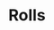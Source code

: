 ---
layout: recette
categories: [recettes]
hidden: true
lang: fr
sitemap: false
title: Rolls
type: boulangerie
withYeast: true
recettes:
  Cinnamon Rolls:
    ingredients: 
      - nom: lait 
        qte: 175
        unite: gr
      - nom: levure sèche
        qte: 3
        unite: gr
      - nom: farine T55
        qte: 300
        unite: gr
        variable: true
      - nom: sucre blanc
        qte: 50
        unite: gr
      - nom: beurre
        qte: 100
        unite: gr
      - nom: sel
        qte: 1
        unite: gr
      - nom: vergeoise
        qte: 50
        unite: gr
      - nom: cannelle en poudre
        qte: 2
        unite: cuillères à café
    preconditions:
      - Détailler 45 grammes de beurre en dés
      - Réserver les 55 grammes de beurre restants à température ambiante
    etapes:
      - label: Pétrissage et Pointage
        details:
          - Dans le récipient de la machine à pain, verser le mélange lait-levure
          - Ajouter la farine
          - Ajouter le sucre
          - Ajouter le sel
          - Ajouter les 45 grammes de beurre en dés
          - Lancer le programme "pétrissage seulement"
      - label: Garniture
        details: 
          - Mélanger la vergeoise avec les 55 grammes de beurre pommade
          - Ajouter la canelle et mélanger
      - label: Façonnage
        details: 
          - Déposer la pâte sur le plan de travail
          - Abaisser grossièrement la pâte avec les doigts de façon à obtenir un rectangle
          - Utiliser un rouleau à pâtisserie pour obtenir un rectangle d'un centimètre d'épaisseur environ (bien faire les coins)
          - Étaler la garniture sur la pâte
          - Rouler la pâte sans trop la serrer
          - Couper en 6 rolls de taille égale
          - Beurrer un moule rectangle
          - Placer les rolls dans le plat en les espaçant bien
          - Laisser reposer 1 heure à 25°C
      - label: Cuisson
        emoji: 🔥
        details: 
          - Battre un oeuf et y ajouter une pincée de sel
          - Badigeonner les rolls 
          - Préchauffer le four à 180°C
          - Cuire pendant 25 minutes 
  Babka:
    ingredients: 
      - nom: lait 
        qte: 175
        unite: gr
      - nom: levure sèche
        qte: 3
        unite: gr
      - nom: farine T55
        qte: 300
        unite: gr
        variable: true
      - nom: sucre blanc
        qte: 50
        unite: gr
      - nom: beurre
        qte: 105
        unite: gr
      - nom: sel
        qte: 1
        unite: gr
      - nom: chocolat noir 70%
        qte: 35
        unite: gr
      - nom: chocolat au lait
        qte: 30
        unite: gr
      - nom: sucre glace
        qte: 25
        unite: gr
      - nom: cacao en poudre non sucré
        qte: 15
        unite: gr
    preconditions:
      - Détailler 45 grammes de beurre en dés
      - Réserver les 60 grammes de beurre restants à température ambiante
    etapes:
      - label: Pétrissage et Pointage
        details:
          - Dans le récipient de la machine à pain, verser le mélange lait-levure
          - Ajouter la farine
          - Ajouter le sucre
          - Ajouter le sel
          - Ajouter les 45 grammes de beurre en dés
          - Lancer le programme "pétrissage seulement"
      - label: Garniture
        details:
          - Faire fondre les chocolats avec les 60 grammes de beurre
          - Mélanger jusqu'à ce que le mélange soit lisse
          - Ajouter le chocolat en poudre et le sucre glace
          - Mélanger jusqu'à incorporation
          - Réserver au frais au moins 20 minutes
      - label: Façonnage
        details: 
          - Déposer la pâte sur le plan de travail
          - Abaisser grossièrement la pâte avec les doigts de façon à obtenir un rectangle
          - Utiliser un rouleau à pâtisserie pour obtenir un rectangle d'un centimètre d'épaisseur environ (bien faire les coins)
          - Remuer la garniture avec une cuillère pour qu'elle soit plus facile à étaler
          - Étaler la garniture sur la pâte
          - Rouler la pâte sans trop la serrer
          - Couper la pâte en deux en sa longueur
          - Tresser 
          - Beurrer un moule à cake
          - Placer la brioche dans le moule
          - Laisser reposer 1 heure à 25°C
      - label: Cuisson
        emoji: 🔥
        details: 
          - Préchauffer le four à 180°C
          - Cuire pendant 30 à 35 minutes 
          - Porter 20 gr d'eau et 30 gr de sucre à ébullition
          - Badigeonner la brioche avec le sirop de sucre
          - Laisser la brioche 10 minutes dans son moule
          - La sortir et la laisser refroidir sur une grille pour 15 minutes
  Chinois:
    ingredients: 
      - nom: lait 
        qte: 175
        unite: gr
      - nom: levure sèche
        qte: 3
        unite: gr
      - nom: farine T55
        qte: 300
        unite: gr
        variable: true
      - nom: sucre blanc
        qte: 50
        unite: gr
      - nom: beurre
        qte: 45
        unite: gr
      - nom: sel
        qte: 1
        unite: gr
      - nom: crème pâtissière
        lien: /recettes/creme-patissiere
        qte: 300
        unite: gr
    preconditions:
      - Détailler 45 grammes de beurre en dés
    etapes:
      - label: Pétrissage et Pointage
        details:
          - Dans le récipient de la machine à pain, verser le mélange lait-levure
          - Ajouter la farine
          - Ajouter le sucre
          - Ajouter le sel
          - Ajouter les 45 grammes de beurre en dés
          - Lancer le programme "pétrissage seulement"
      - label: Garniture
        details:
          - label: Faire la crème pâtissière
            link: /recettes/creme-patissiere
          - Réserver au frais
      - label: Façonnage
        details: 
          - Déposer la pâte sur le plan de travail
          - Abaisser grossièrement la pâte avec les doigts de façon à obtenir un rectangle
          - Utiliser un rouleau à pâtisserie pour obtenir un rectangle d'un centimètre d'épaisseur environ (bien faire les coins)
          - Étaler la garniture sur la pâte
          - Rouler la pâte sans trop la serrer
          - Couper en 8 rolls de taille égale
          - Beurrer un moule rectangle
          - Placer les rolls dans le plat en les espaçant bien
          - Laisser reposer 1 heure à 25°C
      - label: Cuisson
        emoji: 🔥
        details: 
          - Battre un oeuf et y ajouter une pincée de sel
          - Badigeonner les rolls 
          - Préchauffer le four à 180°C
          - Cuire pendant 25 minutes 
notes:
  - Si la pâte est trop chaude, la garniture va fondre ou mal s'étaler. Dans ce cas, la laisser reposer 10 minutes avant de continuer.
---